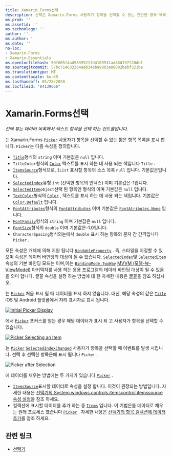 ```yaml
---
title: Xamarin.Forms선택
description: 선택은 Xamarin.Forms 사용자가 항목을 선택할 수 있는 간단한 항목 목록을 표시 합니다. 이 문서에서는 선택 클래스를 사용 하 여 데이터 목록에서 텍스트 항목을 선택 하는 방법을 설명 합니다.
ms.prod: ''
ms.assetid: ''
ms.technology: ''
author: ''
ms.author: ''
ms.date: ''
no-loc:
- Xamarin.Forms
- Xamarin.Essentials
ms.openlocfilehash: 50f605f4ad9839521fd4169531ad46d197f20dbf
ms.sourcegitcommit: 57bc714633364aeb34aba9803e88802bebf321ba
ms.translationtype: MT
ms.contentlocale: ko-KR
ms.lasthandoff: 05/28/2020
ms.locfileid: "84139666"
---
```

# <a name="xamarinforms-picker"></a>Xamarin.Forms선택

_선택 뷰는 데이터 목록에서 텍스트 항목을 선택 하는 컨트롤입니다._

는 Xamarin.Forms [`Picker`](xref:Xamarin.Forms.Picker) 사용자가 항목을 선택할 수 있는 짧은 항목 목록을 표시 합니다. `Picker`는 다음 속성을 정의합니다.

- [`Title`](xref:Xamarin.Forms.Picker.Title)형식의 `string` 이며 기본값은 `null` 입니다.
- `TitleColor`형식의 [`Color`](xref:Xamarin.Forms.Color) 텍스트를 표시 하는 데 사용 되는 색입니다 `Title` .
- [`ItemsSource`](xref:Xamarin.Forms.Picker.ItemsSource)형식으로, `IList` 표시할 항목의 소스 목록 `null` 입니다. 기본값은입니다.
- [`SelectedIndex`](xref:Xamarin.Forms.Picker.SelectedIndex)유형 `int` (선택한 항목의 인덱스) 이며 기본값은-1입니다.
- [`SelectedItem`](xref:Xamarin.Forms.Picker.SelectedItem)`object`선택 된 항목인 형식의 이며 기본값은 `null` 입니다.
- [`TextColor`](xref:Xamarin.Forms.Picker.TextColor)형식의 [`Color`](xref:Xamarin.Forms.Color) , 텍스트를 표시 하는 데 사용 되는 색입니다. 기본값은 [`Color.Default`](xref:Xamarin.Forms.Color.Default) 입니다.
- [`FontAttributes`](xref:Xamarin.Forms.Picker.FontAttributes)형식의 [`FontAttributes`](xref:Xamarin.Forms.FontAttributes) 이며 기본값은 [`FontAtributes.None`](xref:Xamarin.Forms.FontAttributes.None) 입니다.
- [`FontFamily`](xref:Xamarin.Forms.Picker.FontFamily)형식의 `string` 이며 기본값은 `null` 입니다.
- [`FontSize`](xref:Xamarin.Forms.Picker.FontSize)형식의 `double` 이며 기본값은-1.0입니다.
- `CharacterSpacing`형식의는에서 `double` 표시 하는 항목의 문자 간 간격입니다 `Picker` .

모든 속성은 개체에 의해 지원 됩니다 [`BindableProperty`](xref:Xamarin.Forms.BindableProperty) . 즉, 스타일을 지정할 수 있으며 속성은 데이터 바인딩의 대상이 될 수 있습니다. [`SelectedIndex`](xref:Xamarin.Forms.Picker.SelectedIndex)및 [`SelectedItem`](xref:Xamarin.Forms.Picker.SelectedItem) 속성의 기본 바인딩 모드는 이며,이는 [`BindingMode.TwoWay`](xref:Xamarin.Forms.BindingMode.TwoWay) [MVVM (모델-뷰-ViewModel)](~/xamarin-forms/enterprise-application-patterns/mvvm.md) 아키텍처를 사용 하는 응용 프로그램의 데이터 바인딩 대상이 될 수 있음을 의미 합니다. 글꼴 속성을 설정 하는 방법에 대 한 자세한 내용은 [글꼴](~/xamarin-forms/user-interface/text/fonts.md)을 참조 하십시오.

는 [`Picker`](xref:Xamarin.Forms.Picker) 처음 표시 될 때 데이터를 표시 하지 않습니다. 대신, 해당 속성의 값은 [`Title`](xref:Xamarin.Forms.Picker.Title) iOS 및 Android 플랫폼에서 자리 표시자로 표시 됩니다.

[![](images/picker-initial.png "Initial Picker Display")](images/picker-initial-large.png#lightbox "Initial Picker Display")

에서 [`Picker`](xref:Xamarin.Forms.Picker) 포커스를 얻는 경우 해당 데이터가 표시 되 고 사용자가 항목을 선택할 수 있습니다.

[![](images/picker-selection.png "Picker Selecting an Item")](images/picker-selection-large.png#lightbox "Picker Selecting an Item")

는 [`Picker`](xref:Xamarin.Forms.Picker) [`SelectedIndexChanged`](xref:Xamarin.Forms.Picker.SelectedIndexChanged) 사용자가 항목을 선택할 때 이벤트를 발생 시킵니다. 선택 후 선택한 항목은에 표시 됩니다 `Picker` .

![](images/picker-after-selection.png "Picker after Selection")

에 데이터를 채우는 방법에는 두 가지가 있습니다 [`Picker`](xref:Xamarin.Forms.Picker) .

- [`ItemsSource`](xref:Xamarin.Forms.Picker.ItemsSource)표시할 데이터로 속성을 설정 합니다. 이것이 권장되는 방법입니다. 자세한 내용은 [선택기의 System.windows.controls.itemscontrol.itemssource 속성 설정](populating-itemssource.md)을 참조 하세요.
- 컬렉션에 표시할 데이터를 추가 하는 중 [`Items`](xref:Xamarin.Forms.Picker.Items) 입니다. 이 기법은를 데이터로 채우는 원래 프로세스 였습니다 [`Picker`](xref:Xamarin.Forms.Picker) . 자세한 내용은 [선택기의 항목 컬렉션에 데이터 추가](populating-items.md)를 참조 하세요.

## <a name="related-links"></a>관련 링크

- [선택기](xref:Xamarin.Forms.Picker)
